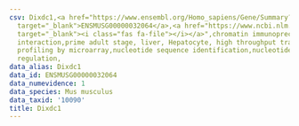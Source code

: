 ```yaml
---
csv: Dixdc1,<a href="https://www.ensembl.org/Homo_sapiens/Gene/Summary?db=core;g=ENSMUSG00000032064"
  target="_blank">ENSMUSG00000032064</a>,<a href="https://www.ncbi.nlm.nih.gov/pubmed/23834426"
  target="_blank"><i class="fas fa-file"></i></a>",chromatin immunoprecipitation assay,direct
  interaction,prime adult stage, liver, Hepatocyte, high throughput transcription
  profiling by microarray,nucleotide sequence identification,nucleotide sequence identification,transcriptional
  regulation,
data_alias: Dixdc1
data_id: ENSMUSG00000032064
data_numevidence: 1
data_species: Mus musculus
data_taxid: '10090'
title: Dixdc1
---
```

